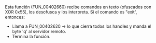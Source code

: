 Esta función (FUN_00402660) recibe comandos en texto (ofuscados con XOR 0x55), los desofusca y los interpreta. Si el comando es "exit", entonces:
- Llama a FUN_00402620 → lo que cierra todos los handles y manda el byte 'q' al servidor remoto.
- Termina la función.
